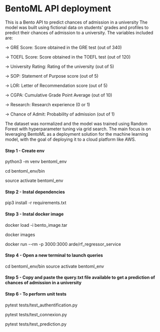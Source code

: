 # BentoML API deployment
This is a Bento API to predict chances of admission in a university
The model was built using fictional data on students' grades and profiles to predict their chances of admission to a university. The variables included are:

-> GRE Score: Score obtained in the GRE test (out of 340)

-> TOEFL Score: Score obtained in the TOEFL test (out of 120)

-> University Rating: Rating of the university (out of 5)

-> SOP: Statement of Purpose score (out of 5)

-> LOR: Letter of Recommendation score (out of 5)

-> CGPA: Cumulative Grade Point Average (out of 10)

-> Research: Research experience (0 or 1)

-> Chance of Admit: Probability of admission (out of 1)

The dataset was normalized and the model was trained using Random Forest with hyperparameter tuning via grid search. The main focus is on leveraging BentoML as a deployment solution for the machine learning model, with the goal of deploying it to a cloud platform like AWS.


#### Step 1 - Create env
python3 -m venv bentoml_env

cd  bentoml_env/bin

source activate bentoml_env


#### Step 2 - Instal dependencies
pip3 install -r requirements.txt


#### Step 3 - Instal docker image
docker load -i bento_image.tar

docker images

docker run --rm -p 3000:3000 arde/rf_regressor_service


#### Step 4 - Open a new terminal to launch queries
cd  bentoml_env/bin
source activate bentoml_env

#### Step 5 - Copy and paste the query.txt file available to get a prediction of chances of admission in a university

#### Step 6 - To perform unit tests
pytest tests/test_authentification.py

pytest tests/test_connexion.py

pytest tests/test_prediction.py
